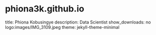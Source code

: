 # phiona3k.github.io
title: Phiona Kobusingye
description: Data Scientist
show_downloads: no
logo:images/IMG_3109.jpeg
theme: jekyll-theme-minimal
